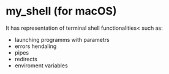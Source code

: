 # my_shell (for macOS)

It has representation of terminal shell functionalities< such as: 
- launching programms with parametrs
- errors hendaling
- pipes
- redirects
- enviroment variables
